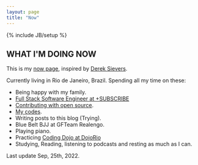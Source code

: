 ```yaml
---
layout: page
title: "Now"
---
```

{% include JB/setup %}

## WHAT I'M DOING NOW

This is my [now page][now], inspired by [Derek Sievers][derek].

Currently living in Rio de Janeiro, Brazil. Spending all my time on these:

* Being happy with my family.
* [Full Stack Software Engineer at +SUBSCRIBE][knowndecimal]
* [Contributing with open source][contributions].
* [My codes][github].
* Writing posts to this blog (Trying).
* Blue Belt BJJ at GFTeam Realengo.
* Playing piano.
* Practicing [Coding Dojo at DojoRio][dojorio]
* Studying, Reading, listening to podcasts and resting as much as I can.

Last update Sep, 25th, 2022.

[now]: http://nownownow.com/about
[derek]: https://sivers.org/now
[contributions]: https://github.com/search?p=1&q=is%3Apr+is%3Amerged+author%3Atinogomes&type=Issues
[github]: https://github.com/tinogomes
[dojorio]: https://youtube.com/dojorio
[knowndecimal]: https://knowndecimal.com/
